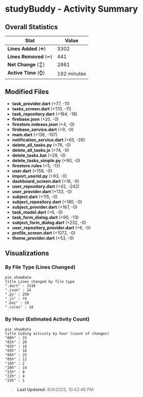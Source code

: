 # studyBuddy - Activity Summary 

## Overall Statistics

| Stat                   | Value                                                             |
| ---------------------- | ----------------------------------------------------------------- |
| **Lines Added** (➕)   | 3302                                          |
| **Lines Removed** (➖) | 441                                        |
| **Net Change** (↕)    | 2861                |
| **Active Time** (⌚)   | 192 minutes |


## Modified Files
- **task_provider.dart** (+77, -11)
- **tasks_screen.dart** (+170, -11)
- **task_repository.dart** (+184, -18)
- **firebase.json** (+20, -0)
- **firestore.indexes.json** (+4, -0)
- **firebase_service.dart** (+9, -0)
- **main.dart** (+136, -107)
- **notification_service.dart** (+65, -26)
- **delete_all_tasks.py** (+76, -0)
- **delete_all_tasks.js** (+74, -0)
- **delete_tasks.bat** (+29, -0)
- **delete_tasks_simple.py** (+90, -0)
- **firestore.rules** (+5, -13)
- **user.dart** (+158, -0)
- **import_userid.py** (+93, -0)
- **dashboard_screen.dart** (+16, -0)
- **user_repository.dart** (+42, -242)
- **user_provider.dart** (+133, -0)
- **subject.dart** (+115, -0)
- **subject_repository.dart** (+180, -0)
- **subject_provider.dart** (+167, -0)
- **task_model.dart** (+6, -0)
- **task_form_dialog.dart** (+90, -13)
- **subject_form_dialog.dart** (+232, -0)
- **user_repository_provider.dart** (+6, -0)
- **profile_screen.dart** (+1072, -0)
- **theme_provider.dart** (+53, -0)

## Visualizations

### By File Type (Lines Changed)

```mermaid
pie showData
title Lines changed by file type
".dart" : 3339
".json" : 24
".py" : 259
".js" : 74
".bat" : 29
".rules" : 18
```

### By Hour (Estimated Activity Count)

```mermaid
pie showData
title Coding activity by hour (count of changes)
"00h" : 15
"01h" : 20
"02h" : 18
"03h" : 16
"04h" : 25
"05h" : 12
"16h" : 2
"20h" : 14
"21h" : 8
"22h" : 4
"23h" : 1
```


> **Last Updated:** 8/4/2025, 10:42:48 PM